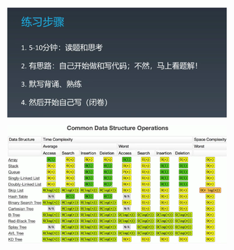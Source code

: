 ![image-20200810013104860](Readme.assets/image-20200810013104860.png)

![image-20200811102056834](Readme.assets/image-20200811102056834.png)